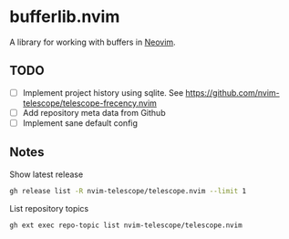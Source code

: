 # bufferlib.nvim

A library for working with buffers in [Neovim](https://github.com/neovim/neovim).

## TODO

- [ ] Implement project history using sqlite. See https://github.com/nvim-telescope/telescope-frecency.nvim
- [ ] Add repository meta data from Github
- [ ] Implement sane default config

## Notes 


Show latest release

```sh
gh release list -R nvim-telescope/telescope.nvim --limit 1
```
List repository topics

```sh
gh ext exec repo-topic list nvim-telescope/telescope.nvim
```

